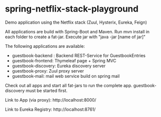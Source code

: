 # spring-netflix-stack-playground
Demo application using the Netflix stack (Zuul, Hysterix, Eureka, Feign)

All applications are build with Spring-Boot and Maven. Run mvn install in each folder to create a fat-jar. Execute jar with "java -jar [name of jar]"



The following applications are available:

- guestbook-backend : Backend REST-Service for GuestbookEntries
- guestbook-frontend: Thymeleaf page + Spring MVC 
- guestbook-discovery: Eureka discovery server
- guestbook-proxy: Zuul proxy server
- guestbook-mail: mail web service build on spring mail

Check out all apps and start all fat-jars to run the complete app.
guestbook-discovery must be started first.




Link to App (via proxy):
http://localhost:8000/

Link to Eureka Registry:
http://localhost:8761/


